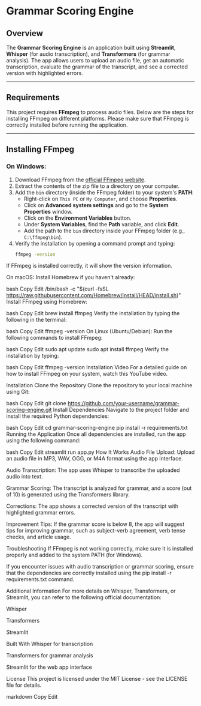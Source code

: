 # Grammar Scoring Engine

## Overview

The **Grammar Scoring Engine** is an application built using **Streamlit**, **Whisper** (for audio transcription), and **Transformers** (for grammar analysis). The app allows users to upload an audio file, get an automatic transcription, evaluate the grammar of the transcript, and see a corrected version with highlighted errors.

---

## Requirements

This project requires **FFmpeg** to process audio files. Below are the steps for installing FFmpeg on different platforms. Please make sure that FFmpeg is correctly installed before running the application.

---

## Installing FFmpeg

### On Windows:
1. Download FFmpeg from the [official FFmpeg website](https://ffmpeg.org/download.html).
2. Extract the contents of the zip file to a directory on your computer.
3. Add the `bin` directory (inside the FFmpeg folder) to your system's **PATH**:
   - Right-click on `This PC` or `My Computer`, and choose **Properties**.
   - Click on **Advanced system settings** and go to the **System Properties** window.
   - Click on the **Environment Variables** button.
   - Under **System Variables**, find the **Path** variable, and click **Edit**.
   - Add the path to the `bin` directory inside your FFmpeg folder (e.g., `C:\ffmpeg\bin`).
4. Verify the installation by opening a command prompt and typing:
   ```bash
   ffmpeg -version
If FFmpeg is installed correctly, it will show the version information.

On macOS:
Install Homebrew if you haven't already:

bash
Copy
Edit
/bin/bash -c "$(curl -fsSL https://raw.githubusercontent.com/Homebrew/install/HEAD/install.sh)"
Install FFmpeg using Homebrew:

bash
Copy
Edit
brew install ffmpeg
Verify the installation by typing the following in the terminal:

bash
Copy
Edit
ffmpeg -version
On Linux (Ubuntu/Debian):
Run the following commands to install FFmpeg:

bash
Copy
Edit
sudo apt update
sudo apt install ffmpeg
Verify the installation by typing:

bash
Copy
Edit
ffmpeg -version
Installation Video
For a detailed guide on how to install FFmpeg on your system, watch this YouTube video.

Installation
Clone the Repository
Clone the repository to your local machine using Git:

bash
Copy
Edit
git clone https://github.com/your-username/grammar-scoring-engine.git
Install Dependencies
Navigate to the project folder and install the required Python dependencies:

bash
Copy
Edit
cd grammar-scoring-engine
pip install -r requirements.txt
Running the Application
Once all dependencies are installed, run the app using the following command:

bash
Copy
Edit
streamlit run app.py
How It Works
Audio File Upload: Upload an audio file in MP3, WAV, OGG, or M4A format using the app interface.

Audio Transcription: The app uses Whisper to transcribe the uploaded audio into text.

Grammar Scoring: The transcript is analyzed for grammar, and a score (out of 10) is generated using the Transformers library.

Corrections: The app shows a corrected version of the transcript with highlighted grammar errors.

Improvement Tips: If the grammar score is below 8, the app will suggest tips for improving grammar, such as subject-verb agreement, verb tense checks, and article usage.

Troubleshooting
If FFmpeg is not working correctly, make sure it is installed properly and added to the system PATH (for Windows).

If you encounter issues with audio transcription or grammar scoring, ensure that the dependencies are correctly installed using the pip install -r requirements.txt command.

Additional Information
For more details on Whisper, Transformers, or Streamlit, you can refer to the following official documentation:

Whisper

Transformers

Streamlit

Built With
Whisper for transcription

Transformers for grammar analysis

Streamlit for the web app interface

License
This project is licensed under the MIT License - see the LICENSE file for details.

markdown
Copy
Edit

